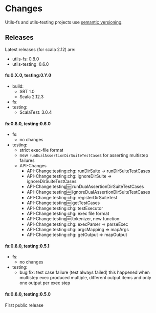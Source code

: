 # Changes

Utils-fs and utils-testing projects use [semantic versioning](http://semver.org/).


## Releases

Latest releases (for scala 2.12) are:

 * utils-fs: 0.8.0
 * utils-testing: 0.6.0

#### fs:0.X.0, testing:0.Y.0

 - build:
   - SBT 1.0
   - Scala 2.12.3
 - fs:
 - testing:
   - ScalaTest: 3.0.4


#### fs:0.8.0, testing:0.6.0

 - fs:
   - no changes
 - testing:
    - strict exec-file format
    - new `runDualAssertionDirSuiteTestCase`s for asserting multistep failures
    - API-Changes
      - API-Change:testing:chg: runDirSuite -> runDirSuiteTestCases
      - API-Change:testing:chg: ignoreDirSuite -> ignoreDirSuiteTestCases
      - API-Change:testing:new: runDualAssertionDirSuiteTestCases
      - API-Change:testing:new: ignoreDualAssertionDirSuiteTestCases
      - API-Change:testing:chg: registerDirSuiteTest
      - API-Change:testing:new: getTestCases
      - API-Change:testing:chg: testExecutor
      - API-Change:testing:chg: exec file format
      - API-Change:testing:new: tokenizer, new function
      - API-Change:testing:chg: execParser => parseExec
      - API-Change:testing:chg: argsMapping => mapArgs
      - API-Change:testing:chg: getOutput => mapOutput


#### fs:0.8.0, testing:0.5.1

 - fs:
   - no changes
 - testing: 
   - bug fix: test case failure (test always failed) 
     this happened when multistep exec produced multiple, 
     different output items and only one output per exec step



#### fs:0.8.0, testing:0.5.0

First public release
